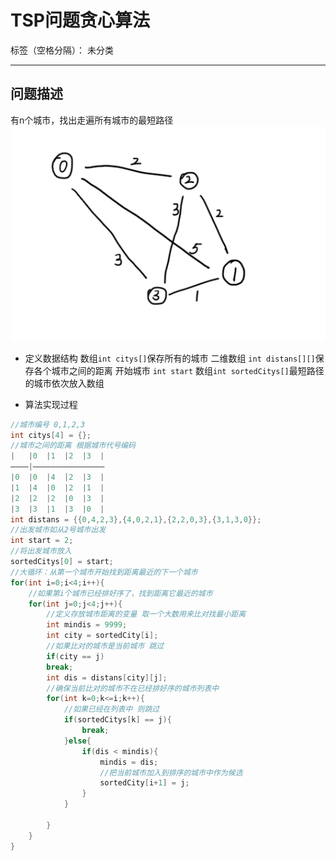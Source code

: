 ﻿# TSP问题贪心算法

标签（空格分隔）： 未分类

---
## 问题描述
有n个城市，找出走遍所有城市的最短路径
![TSP](../images/TSP贪心算法.png)

- 定义数据结构
数组`int citys[]`保存所有的城市
二维数组 `int distans[][]`保存各个城市之间的距离
开始城市 `int start`
数组`int sortedCitys[]`最短路径的城市依次放入数组

- 算法实现过程
```c
//城市编号 0,1,2,3
int citys[4] = {};
//城市之间的距离 根据城市代号编码
|   |0  |1  |2  |3  |
————|————————————————
|0  |0  |4  |2  |3  |
|1  |4  |0  |2  |1  |
|2  |2  |2  |0  |3  |
|3  |3  |1  |3  |0  |
int distans = {{0,4,2,3},{4,0,2,1},{2,2,0,3},{3,1,3,0}};
//出发城市如从2号城市出发
int start = 2;
//将出发城市放入
sortedCitys[0] = start;
//大循环：从第一个城市开始找到距离最近的下一个城市
for(int i=0;i<4;i++){
    //如果第i个城市已经排好序了，找到距离它最近的城市
    for(int j=0;j<4;j++){
        //定义存放城市距离的变量 取一个大数用来比对找最小距离
        int mindis = 9999;
        int city = sortedCity[i];
        //如果比对的城市是当前城市 跳过
        if(city == j)
        break;
        int dis = distans[city][j];
        //确保当前比对的城市不在已经排好序的城市列表中
        for(int k=0;k<=i;k++){
            //如果已经在列表中 则跳过
            if(sortedCitys[k] == j){
                break;
            }else{
                if(dis < mindis){
                    mindis = dis;
                    //把当前城市加入到排序的城市中作为候选
                    sortedCity[i+1] = j;
                }
            }
        
        }
    }
}
```





